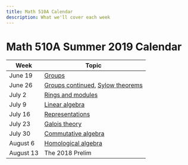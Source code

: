 ```yaml
---
title: Math 510A Calendar
description: What we'll cover each week
---
```


Math 510A Summer 2019 Calendar
==============================

| Week     | Topic                                                                                            |
|----------|--------------------------------------------------------------------------------------------------|
| June 19  | [Groups](./ProbSets/GroupsProbs.html)                                                            |
| June 26  | [Groups continued](./ProbSets/GroupsProbsCtd.html), [Sylow theorems](./ProbSets/SylowProbs.html) |
| July 2   | [Rings and modules](./ProbSets/RingsMods.html)                                                   |
| July 9   | [Linear algebra](./ProbSets/RingsModsII.html)                                                    |
| July 16  | [Representations](./ProbSets/RepThryProbs.html)                                                  |
| July 23  | [Galois theory](./ProbSets/Galois.html)                                                          |
| July 30  | [Commutative algebra](./ProbSets/ComAlg.html)                                                    |
| August 6 | [Homological algebra](./ProbSets/HomAlg.html)                                                    |
| August 13         | The 2018 Prelim                                                                                  |


<!-- ------ ------------------------------------------------------------------------------------------------- -->
<!-- Week   Topic -->
<!-- ------ -------------------------------------------------------------------------------------------------- -->
<!-- 6/19   [Groups](./ProbSets/GroupsProbs.html) -->
<!-- 6/26   [Groups continued](./ProbSets/GroupsProbsCtd.html), [Sylow theorems](./ProbSets/SylowProbs.html)  -->
<!-- 7/3    [Rings and modules](./ProbSets/RingsMods.html) -->
<!-- 7/10   [Linear algebra](./ProbSets/RingsModsII.html) -->
<!-- 7/17   [Representations](./ProbSets/RepThryProbs.html) -->
<!-- 7/24   [Galois theory](./ProbSets/Galois.html) -->
<!-- 7/31   [Commutative algebra](./ProbSets/ComAlg.html) -->
<!-- 8/7    [Homological algebra](./ProbSets/HomAlg.html) -->
<!-- 8/14   The 2017 prelim -->
